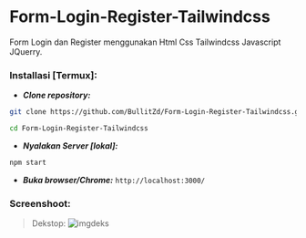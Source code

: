 # Form-Login-Register-Tailwindcss

Form Login dan Register menggunakan Html Css Tailwindcss Javascript JQuerry.

### Installasi [Termux]:
- ___Clone repository:___
```bash
git clone https://github.com/BullitZd/Form-Login-Register-Tailwindcss.git
```
```bash
cd Form-Login-Register-Tailwindcss
```
- ___Nyalakan Server [lokal]:___
```bash
npm start
```
- ___Buka browser/Chrome:___
`http://localhost:3000/`

### Screenshoot:
> Dekstop:
![imgdeks](https://i.ibb.co.com/r6ZskB1/IMG-20241025-231825.jpg)